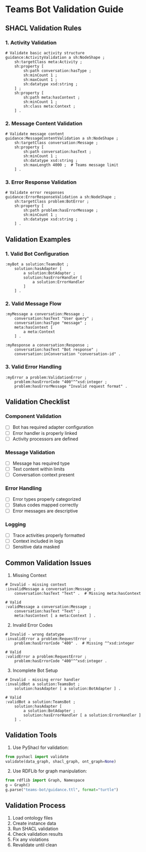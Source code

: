 # Teams Bot Validation Guide

## SHACL Validation Rules

### 1. Activity Validation

```turtle
# Validate basic activity structure
guidance:ActivityValidation a sh:NodeShape ;
    sh:targetClass meta:Activity ;
    sh:property [
        sh:path conversation:hasType ;
        sh:minCount 1 ;
        sh:maxCount 1 ;
        sh:datatype xsd:string ;
    ] ;
    sh:property [
        sh:path meta:hasContext ;
        sh:minCount 1 ;
        sh:class meta:Context ;
    ] .
```

### 2. Message Content Validation

```turtle
# Validate message content
guidance:MessageContentValidation a sh:NodeShape ;
    sh:targetClass conversation:Message ;
    sh:property [
        sh:path conversation:hasText ;
        sh:minCount 1 ;
        sh:datatype xsd:string ;
        sh:maxLength 4000 ;  # Teams message limit
    ] .
```

### 3. Error Response Validation

```turtle
# Validate error responses
guidance:ErrorResponseValidation a sh:NodeShape ;
    sh:targetClass problem:BotError ;
    sh:property [
        sh:path problem:hasErrorMessage ;
        sh:minCount 1 ;
        sh:datatype xsd:string ;
    ] .
```

## Validation Examples

### 1. Valid Bot Configuration

```turtle
:myBot a solution:TeamsBot ;
    solution:hasAdapter [
        a solution:BotAdapter ;
        solution:hasErrorHandler [
            a solution:ErrorHandler
        ]
    ] .
```

### 2. Valid Message Flow

```turtle
:myMessage a conversation:Message ;
    conversation:hasText "User query" ;
    conversation:hasType "message" ;
    meta:hasContext [
        a meta:Context
    ] .

:myResponse a conversation:Response ;
    conversation:hasText "Bot response" ;
    conversation:inConversation "conversation-id" .
```

### 3. Valid Error Handling

```turtle
:myError a problem:ValidationError ;
    problem:hasErrorCode "400"^^xsd:integer ;
    problem:hasErrorMessage "Invalid request format" .
```

## Validation Checklist

### Component Validation
- [ ] Bot has required adapter configuration
- [ ] Error handler is properly linked
- [ ] Activity processors are defined

### Message Validation
- [ ] Message has required type
- [ ] Text content within limits
- [ ] Conversation context present

### Error Handling
- [ ] Error types properly categorized
- [ ] Status codes mapped correctly
- [ ] Error messages are descriptive

### Logging
- [ ] Trace activities properly formatted
- [ ] Context included in logs
- [ ] Sensitive data masked

## Common Validation Issues

1. Missing Context
```turtle
# Invalid - missing context
:invalidMessage a conversation:Message ;
    conversation:hasText "Text" .  # Missing meta:hasContext

# Valid
:validMessage a conversation:Message ;
    conversation:hasText "Text" ;
    meta:hasContext [ a meta:Context ] .
```

2. Invalid Error Codes
```turtle
# Invalid - wrong datatype
:invalidError a problem:RequestError ;
    problem:hasErrorCode "400" .  # Missing ^^xsd:integer

# Valid
:validError a problem:RequestError ;
    problem:hasErrorCode "400"^^xsd:integer .
```

3. Incomplete Bot Setup
```turtle
# Invalid - missing error handler
:invalidBot a solution:TeamsBot ;
    solution:hasAdapter [ a solution:BotAdapter ] .

# Valid
:validBot a solution:TeamsBot ;
    solution:hasAdapter [
        a solution:BotAdapter ;
        solution:hasErrorHandler [ a solution:ErrorHandler ]
    ] .
```

## Validation Tools

1. Use PyShacl for validation:
```python
from pyshacl import validate
validate(data_graph, shacl_graph, ont_graph=None)
```

2. Use RDFLib for graph manipulation:
```python
from rdflib import Graph, Namespace
g = Graph()
g.parse("teams-bot/guidance.ttl", format="turtle")
```

## Validation Process

1. Load ontology files
2. Create instance data
3. Run SHACL validation
4. Check validation results
5. Fix any violations
6. Revalidate until clean 